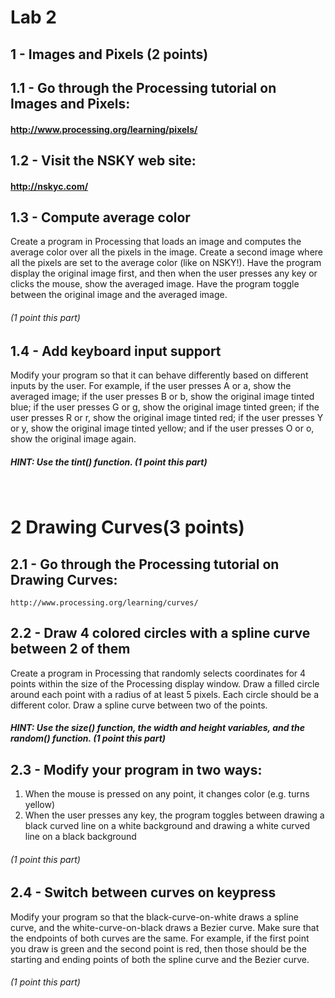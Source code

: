 # Lab 2
## 1 - Images and Pixels (2 points)
## 1.1 - Go through the Processing tutorial on Images and Pixels:
#### http://www.processing.org/learning/pixels/
## 1.2 - Visit the NSKY web site:
#### http://nskyc.com/
## 1.3 - Compute average color
Create a program in Processing that loads an image and computes the average color over all the pixels in the image. Create a second image where all the pixels are set to the average color (like on NSKY!). Have the program display the original image first, and then when the user presses any key or clicks the mouse, show the averaged image. Have the program toggle between the original image and the averaged image. 
###### (1 point this part)
## 1.4 - Add keyboard input support
Modify your program so that it can behave differently based on different inputs by the user. For example, if the user presses A or a, show the averaged image; if the user presses B or b, show the original image tinted blue; if the user presses G or g, show the original image tinted green; if the user presses R or r, show the original image tinted red; if the user presses Y or y, show the original image tinted yellow; and if the user presses O or o, show the original image again. 
##### HINT: Use the tint() function. (1 point this part)
&nbsp;
# 2 Drawing Curves(3 points)
## 2.1 - Go through the Processing tutorial on Drawing Curves:
```
http://www.processing.org/learning/curves/
```
## 2.2 - Draw 4 colored circles with a spline curve between 2 of them
Create a program in Processing that randomly selects coordinates for 4 points within the size of the Processing display window. Draw a filled circle around each point with a radius of at least 5 pixels. Each circle should be a different color. Draw a spline curve between two of the points.
##### HINT: Use the size() function, the width and height variables, and the random() function. (1 point this part)
## 2.3 - Modify your program in two ways: 
1. When the mouse is pressed on any point, it changes color (e.g. turns yellow)
2. When the user presses any key, the program toggles between drawing a black curved line on a white background and drawing a white curved line on a black background
###### (1 point this part)

## 2.4 - Switch between curves on keypress
Modify your program so that the black-curve-on-white draws a spline curve, and the white-curve-on-black draws a Bezier curve. Make sure that the endpoints of both curves are the same. For example, if the first point you draw is green and the second point is red, then those should be the starting and ending points of both the spline curve and the Bezier curve.
###### (1 point this part)
